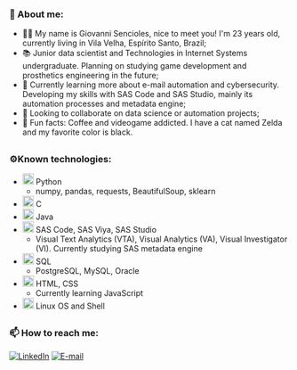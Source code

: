 ### 🍥 About me:

- 👨‍💻 My name is Giovanni Sencioles, nice to meet you! I'm 23 years old, currently living in Vila Velha, Espírito Santo, Brazil;
- 📚 Junior data scientist and Technologies in Internet Systems undergraduate. Planning on studying game development and prosthetics engineering in the future;
- 🌱 Currently learning more about e-mail automation and cybersecurity. Developing my skills with SAS Code and SAS Studio, mainly its automation processes and metadata engine;
- 🤝 Looking to collaborate on data science or automation projects;
- 🧠 Fun facts: Coffee and videogame addicted. I have a cat named Zelda and my favorite color is black.

##
### ⚙Known technologies: 
  
  * <img height="20" width="20" src="https://cdn.jsdelivr.net/gh/devicons/devicon/icons/python/python-original.svg"/> Python
    * numpy, pandas, requests, BeautifulSoup, sklearn
  * <img height="20" width="20" src="https://cdn.jsdelivr.net/gh/devicons/devicon/icons/c/c-original.svg"/> C
  * <img height="20" width="20" src="https://cdn.jsdelivr.net/gh/devicons/devicon/icons/java/java-original.svg"/> Java
  * <img height="20" width="20" src="https://www.vectorlogo.zone/logos/sas/sas-icon.svg"/> SAS Code, SAS Viya, SAS Studio
    * Visual Text Analytics (VTA), Visual Analytics (VA), Visual Investigator (VI). Currently studying SAS metadata engine
  * <img height="20" width="20" src="https://cdn.jsdelivr.net/gh/devicons/devicon/icons/postgresql/postgresql-original.svg"/> SQL
    * PostgreSQL, MySQL, Oracle
  * <img height="20" width="20" src="https://cdn.jsdelivr.net/gh/devicons/devicon/icons/html5/html5-original-wordmark.svg"/> HTML, CSS 
    * Currently learning JavaScript
  * <img height="20" width="20" src="https://cdn.jsdelivr.net/gh/devicons/devicon/icons/linux/linux-original.svg"/> Linux OS and Shell
##
### 📫 How to reach me: 

[![LinkedIn](https://img.shields.io/badge/-giovannisencioles-blue?style=flat-square&logo=Linkedin&logoColor=white)](https://www.linkedin.com/in/giovanni-sencioles-457356189/)
[![E-mail](https://img.shields.io/badge/-giovannisencioles@gmail.com-crimson?style=flat-square&logo=Gmail&logoColor=white)](mailto:giovannisencioles@gmail.com)
